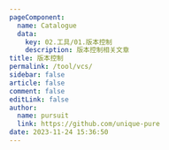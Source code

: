 ```yaml
---
pageComponent: 
  name: Catalogue
  data: 
    key: 02.工具/01.版本控制
    description: 版本控制相关文章
title: 版本控制
permalink: /tool/vcs/
sidebar: false
article: false
comment: false
editLink: false
author: 
  name: pursuit
  link: https://github.com/unique-pure
date: 2023-11-24 15:36:50
---
```

